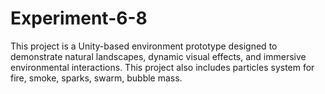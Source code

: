 # Experiment-6-8
This project is a Unity-based environment prototype designed to demonstrate natural landscapes, dynamic visual effects, and immersive environmental interactions. This project also includes particles system for fire, smoke, sparks, swarm, bubble mass. 
